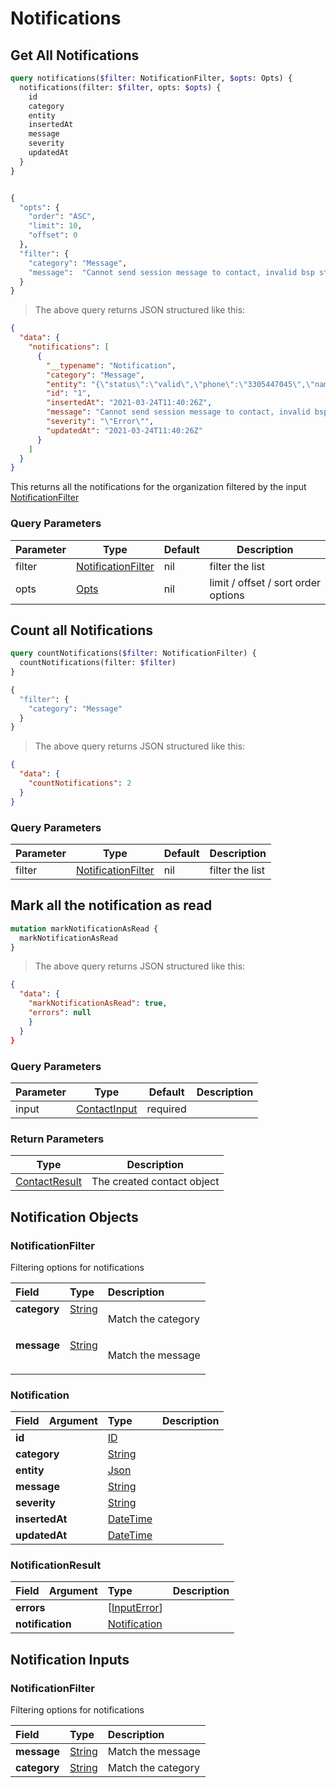 # Notifications

## Get All Notifications

```graphql
query notifications($filter: NotificationFilter, $opts: Opts) {
  notifications(filter: $filter, opts: $opts) {
    id
    category
    entity
    insertedAt
    message
    severity
    updatedAt
  }
}


{
  "opts": {
    "order": "ASC",
    "limit": 10,
    "offset": 0
  },
  "filter": {
    "category": "Message",
    "message":  "Cannot send session message to contact, invalid bsp status."
  }
}
```

> The above query returns JSON structured like this:

```json
{
  "data": {
    "notifications": [
      {
        "__typename": "Notification",
        "category": "Message",
        "entity": "{\"status\":\"valid\",\"phone\":\"3305447045\",\"name\":\"Adelle Cavin\",\"last_message_at\":\"2021-03-24T09:50:22Z\",\"is_hsm\":null,\"id\":9,\"group_id\":null,\"flow_id\":null,\"bsp_status\":\"hsm\"}",
        "id": "1",
        "insertedAt": "2021-03-24T11:40:26Z",
        "message": "Cannot send session message to contact, invalid bsp status.",
        "severity": "\"Error\"",
        "updatedAt": "2021-03-24T11:40:26Z"
      }
    ]
  }
}
```

This returns all the notifications for the organization filtered by the input <a href="#Notificationfilter">NotificationFilter</a>

### Query Parameters

| Parameter | Type                                                 | Default | Description                         |
| --------- | ---------------------------------------------------- | ------- | ----------------------------------- |
| filter    | <a href="#Notificationfilter">NotificationFilter</a> | nil     | filter the list                     |
| opts      | <a href="#opts">Opts</a>                             | nil     | limit / offset / sort order options |

## Count all Notifications

```graphql
query countNotifications($filter: NotificationFilter) {
  countNotifications(filter: $filter)
}

{
  "filter": {
    "category": "Message"
  }
}
```

> The above query returns JSON structured like this:

```json
{
  "data": {
    "countNotifications": 2
  }
}
```

### Query Parameters

| Parameter | Type                                                 | Default | Description     |
| --------- | ---------------------------------------------------- | ------- | --------------- |
| filter    | <a href="#Notificationfilter">NotificationFilter</a> | nil     | filter the list |


## Mark all the notification as read

```graphql
mutation markNotificationAsRead {
  markNotificationAsRead
}

```

> The above query returns JSON structured like this:

```json
{
  "data": {
    "markNotificationAsRead": true,
    "errors": null
    }
  }
}
```

### Query Parameters

Parameter | Type | Default | Description
--------- | ---- | ------- | -----------
input | <a href="#contactinput">ContactInput</a> | required ||

### Return Parameters
Type | Description
| ---- | -----------
<a href="#contactresult">ContactResult</a> | The created contact object


## Notification Objects

### NotificationFilter

Filtering options for notifications

<table>
<thead>
<tr>
<th colspan="2" align="left">Field</th>
<th align="left">Type</th>
<th align="left">Description</th>
</tr>
</thead>
<tbody>
<tr>
<td colspan="2" valign="top"><strong>category</strong></td>
<td valign="top"><a href="#string">String</a></td>
<td>

Match the category

</td>
</tr>
<tr>
<td colspan="2" valign="top"><strong>message</strong></td>
<td valign="top"><a href="#string">String</a></td>
<td>

Match the message

</td>
</tr>
</td>
</tr>
</tbody>
</table>

### Notification

<table>
<thead>
<tr>
<th align="left">Field</th>
<th align="right">Argument</th>
<th align="left">Type</th>
<th align="left">Description</th>
</tr>
</thead>
<tbody>
<tr>
<td colspan="2" valign="top"><strong>id</strong></td>
<td valign="top"><a href="#id">ID</a></td>
<td></td>
</tr>
<tr>
<td colspan="2" valign="top"><strong>category</strong></td>
<td valign="top"><a href="#string">String</a></td>
<td></td>
</tr>
<tr>
<td colspan="2" valign="top"><strong>entity</strong></td>
<td valign="top"><a href="#json">Json</a></td>
<td></td>
</tr>
<tr>
<td colspan="2" valign="top"><strong>message</strong></td>
<td valign="top"><a href="#string">String</a></td>
<td></td>
</tr>
<tr>
<td colspan="2" valign="top"><strong>severity</strong></td>
<td valign="top"><a href="#string">String</a></td>
<td></td>
</tr>
<tr>
<td colspan="2" valign="top"><strong>insertedAt</strong></td>
<td valign="top"><a href="#datetime">DateTime</a></td>
<td></td>
</tr>
<tr>
<td colspan="2" valign="top"><strong>updatedAt</strong></td>
<td valign="top"><a href="#datetime">DateTime</a></td>
<td></td>
</tr>
</tbody>
</table>

### NotificationResult

<table>
<thead>
<tr>
<th align="left">Field</th>
<th align="right">Argument</th>
<th align="left">Type</th>
<th align="left">Description</th>
</tr>
</thead>
<tbody>
<tr>
<td colspan="2" valign="top"><strong>errors</strong></td>
<td valign="top">[<a href="#inputerror">InputError</a>]</td>
<td></td>
</tr>
<tr>
<td colspan="2" valign="top"><strong>notification</strong></td>
<td valign="top"><a href="#notification">Notification</a></td>
<td></td>
</tr>
</tbody>
</table>

## Notification Inputs

### NotificationFilter

Filtering options for notifications

<table>
<thead>
<tr>
<th colspan="2" align="left">Field</th>
<th align="left">Type</th>
<th align="left">Description</th>
</tr>
</thead>
<tbody>
<tr>
<td colspan="2" valign="top"><strong>message</strong></td>
<td valign="top"><a href="#string">String</a></td>
<td>Match the message</td>
</tr>
<tr>
<td colspan="2" valign="top"><strong>category</strong></td>
<td valign="top"><a href="#string">String</a></td>
<td>Match the category</td>
</tr>
</tbody>
</table>

